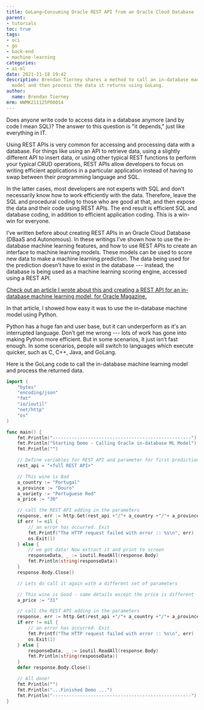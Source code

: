 ```yaml
---
title: GoLang–Consuming Oracle REST API from an Oracle Cloud Database
parent:
- tutorials
toc: true
tags:
- oci
- go
- back-end
- machine-learning
categories:
- ai-ml
date: 2021-11-18 19:42
description: Brendan Tierney shares a method to call an in-database machine learning
  model and then process the data it returns using GoLang.
author:
  name: Brendan Tierney
mrm: WWMK211125P00014
---
```

Does anyone write code to access data in a database anymore (and by code I mean SQL)?  The answer to this question is "it depends," just like everything in IT.

Using REST APIs is very common for accessing and processing data with a database. For things like using an API to retrieve data, using a slightly different API to insert data, or using other typical REST functions to perform your typical CRUD operations, REST APIs allow developers to focus on writing efficient applications in a particular application instead of having to swap between their programming language and SQL. 

In the latter cases, most developers are not experts with SQL and don't necessarily know how to work efficiently with the data. Therefore, leave the SQL and procedural coding to those who are good at that, and then expose the data and their code using REST APIs. The end result is efficient SQL and database coding, in addition to efficient application coding. This is a win-win for everyone.

I’ve written before about creating REST APIs in an Oracle Cloud Database (DBaaS and Autonomous). In these writings I’ve shown how to use the in-database machine learning features, and how to use REST APIs to create an interface to machine learning models. These models can be used to score new data to make a machine learning prediction. The data being used for the prediction doesn’t have to exist in the database --- instead, the database is being used as a machine learning scoring engine, accessed using a REST API.

[Check out an article I wrote about this and creating a REST API for an in-database machine learning model, for Oracle Magazine.](https://blogs.oracle.com/oraclemagazine/post/rest-enabling-oracle-machine-learning-models)

In that article, I showed how easy it was to use the in-database machine model using Python.

Python has a huge fan and user base, but it can underperform as it's an interrupted language. Don’t get me wrong --- lots of work has gone into making Python more efficient. But in some scenarios, it just isn’t fast enough. In some scenarios, people will switch to languages which execute quicker, such as C, C++, Java, and GoLang.

Here is the GoLang code to call the in-database machine learning model and process the returned data.

```go
import (
    "bytes"
    "encoding/json"
    "fmt"
    "io/ioutil"
    "net/http"
    "os"
)

func main() {
    fmt.Println("---------------------------------------------------")
    fmt.Println("Starting Demo - Calling Oracle in-database ML Model")
    fmt.Println("")

    // Define variables for REST API and parameter for first prediction
    rest_api = "<full REST API>"

    // This wine is Bad
    a_country := "Portugal"
    a_province := "Douro"
    a_variety := "Portuguese Red"
    a_price := "30"

    // call the REST API adding in the parameters
    response, err := http.Get(rest_api +"/"+ a_country +"/"+ a_province +"/"+ a_variety +"/"+ a_price)
    if err != nil {
        // an error has occurred. Exit
        fmt.Printf("The HTTP request failed with error :: %s\n", err)
        os.Exit(1)
    } else {
        // we got data! Now extract it and print to screen
        responseData, _ := ioutil.ReadAll(response.Body)
        fmt.Println(string(responseData))
    }
    response.Body.Close()

    // Lets do call it again with a different set of parameters

    // This wine is Good - same details except the price is different
    a_price := "31"

    // call the REST API adding in the parameters
    response, err := http.Get(rest_api +"/"+ a_country +"/"+ a_province +"/"+ a_variety +"/"+ a_price)
    if err != nil {
        // an error has occurred. Exit
        fmt.Printf("The HTTP request failed with error :: %s\n", err)
        os.Exit(1)
    } else {
        responseData, _ := ioutil.ReadAll(response.Body)
        fmt.Println(string(responseData))
    }
    defer response.Body.Close()

    // All done! 
    fmt.Println("")
    fmt.Println("...Finished Demo ...")
    fmt.Println("---------------------------------------------------")
}
```
